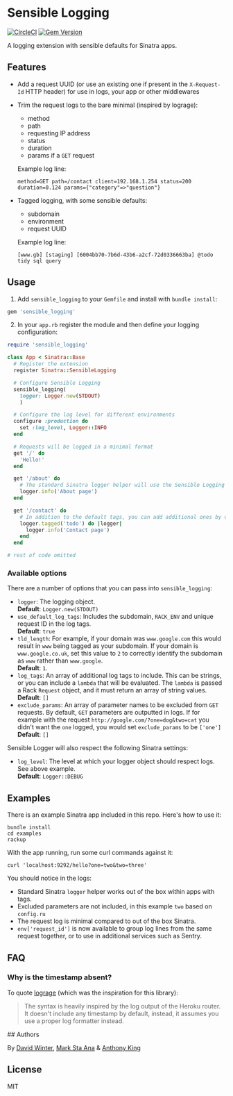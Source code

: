 # Sensible Logging

[![CircleCI](https://circleci.com/gh/madetech/sensible_logging.svg?style=svg)](https://circleci.com/gh/madetech/sensible_logging) [![Gem Version](https://badge.fury.io/rb/sensible_logging.png)](http://badge.fury.io/rb/sensible_logging)

A logging extension with sensible defaults for Sinatra apps.

## Features

* Add a request UUID (or use an existing one if present in the `X-Request-Id` HTTP header) for use in logs, your app or other middlewares
* Trim the request logs to the bare minimal (inspired by lograge):
  * method
  * path
  * requesting IP address
  * status
  * duration
  * params if a `GET` request

  Example log line:
  ```
  method=GET path=/contact client=192.168.1.254 status=200 duration=0.124 params={"category"=>"question"}
  ```
* Tagged logging, with some sensible defaults:
  * subdomain
  * environment
  * request UUID

  Example log line:
  ```
  [www.gb] [staging] [6004bb70-7b6d-43b6-a2cf-72d0336663ba] @todo tidy sql query
  ```

## Usage

1. Add `sensible_logging` to your `Gemfile` and install with `bundle install`:

  ```ruby
  gem 'sensible_logging'
  ```
2. In your `app.rb` register the module and then define your logging configuration:

  ```ruby
  require 'sensible_logging'

  class App < Sinatra::Base
    # Register the extension
    register Sinatra::SensibleLogging

    # Configure Sensible Logging
    sensible_logging(
      logger: Logger.new(STDOUT)
      )

    # Configure the log level for different environments
    configure :production do
      set :log_level, Logger::INFO
    end

    # Requests will be logged in a minimal format
    get '/' do
      'Hello!'
    end

    get '/about' do
      # The standard Sinatra logger helper will use the Sensible Logging gem
      logger.info('About page')
    end

    get '/contact' do
      # In addition to the default tags, you can add additional ones by using the `tagged` block on the `logger` helper
      logger.tagged('todo') do |logger|
        logger.info('Contact page')
      end
    end

  # rest of code omitted
  ```

### Available options

There are a number of options that you can pass into `sensible_logging`:

* `logger`: The logging object.  
  **Default**: `Logger.new(STDOUT)`
* `use_default_log_tags`: Includes the subdomain, `RACK_ENV` and unique request ID in the log tags.  
  **Default**: `true`
* `tld_length`: For example, if your domain was `www.google.com` this would result in `www` being tagged as your subdomain. If your domain is `www.google.co.uk`, set this value to `2` to correctly identify the subdomain as `www` rather than `www.google`.  
  **Default**: `1`.
* `log_tags`: An array of additional log tags to include. This can be strings, or you can include a `lambda` that will be evaluated. The `lambda` is passed a Rack `Request` object, and it must return an array of string values.  
  **Default**: `[]`
* `exclude_params`: An array of parameter names to be excluded from `GET` requests. By default, `GET` parameters are outputted in logs. If for example with the request `http://google.com/?one=dog&two=cat` you didn't want the `one` logged, you would set `exclude_params` to be `['one']`  
  **Default**: `[]`

Sensible Logger will also respect the following Sinatra settings:

* `log_level`: The level at which your logger object should respect logs. See above example.  
  **Default**: `Logger::DEBUG`

## Examples

There is an example Sinatra app included in this repo. Here's how to use it:

```shell
bundle install
cd examples
rackup
```

With the app running, run some curl commands against it:

```shell
curl 'localhost:9292/hello?one=two&two=three'
```

You should notice in the logs:

* Standard Sinatra `logger` helper works out of the box within apps with tags.
* Excluded parameters are not included, in this example `two` based on `config.ru`
* The request log is minimal compared to out of the box Sinatra.
* `env['request_id']` is now available to group log lines from the same request together, or to use in additional services such as Sentry.

## FAQ

### Why is the timestamp absent?

To quote [lograge][link_lograge] (which was the inspiration for this library):

> The syntax is heavily inspired by the log output of the Heroku router. It doesn't include any timestamp by default, instead, it assumes you use a proper log formatter instead.

## Authors

By [David Winter](https://github.com/davidwinter), [Mark Sta Ana](https://github.com/booyaa) & [Anthony King](https://github.com/cybojenix)

## License

MIT

[link_lograge]: https://github.com/roidrage/lograge#lograge---taming-rails-default-request-logging
